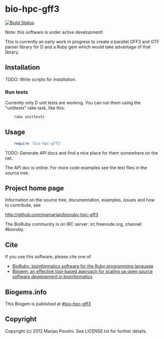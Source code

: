 # bio-hpc-gff3

[![Build Status](https://secure.travis-ci.org/mamarjan/bioruby-hpc-gff3.png)](http://travis-ci.org/mamarjan/bioruby-hpc-gff3)

Note: this software is under active development!

This is currently an early work in progress to create a parallel GFF3
and GTF parser library for D and a Ruby gem which would take advantage
of that library.

## Installation

TODO: Write scripts for installation.

### Run tests

Currently only D unit tests are working. You can run them using the
"unittests" rake task, like this:

```sh
    rake unittests
```

## Usage

```ruby
    require 'bio-hpc-gff3'
```

TODO: Generate API docs and find a nice place for them somewhere on
the net.

The API doc is online. For more code examples see the test files in
the source tree.
        
## Project home page

Information on the source tree, documentation, examples, issues and
how to contribute, see

  http://github.com/mamarjan/bioruby-hpc-gff3

The BioRuby community is on IRC server: irc.freenode.org, channel: #bioruby.

## Cite

If you use this software, please cite one of
  
* [BioRuby: bioinformatics software for the Ruby programming language](http://dx.doi.org/10.1093/bioinformatics/btq475)
* [Biogem: an effective tool-based approach for scaling up open source software development in bioinformatics](http://dx.doi.org/10.1093/bioinformatics/bts080)

## Biogems.info

This Biogem is published at [#bio-hpc-gff3](http://biogems.info/index.html)

## Copyright

Copyright (c) 2012 Marjan Povolni. See LICENSE.txt for further details.

